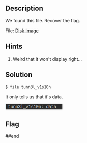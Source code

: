 ## Description
We found this file. Recover the flag.

File: [Disk Image](https://mercury.picoctf.net/static/21c07c9dd20cd9f2459a0ae75d99af6e/tunn3l_v1s10n)

## Hints

1. Weird that it won't display right...


## Solution

```bash
$ file tunn3l_v1s10n 
```
It only tells us that it's data.

![alt text](image.png)




## Flag


##end
   